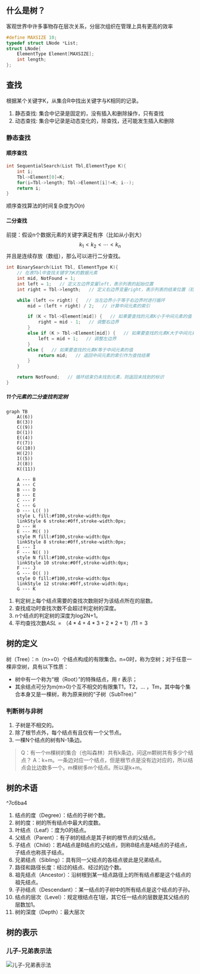## 什么是树？

客观世界中许多事物存在层次关系，分层次组织在管理上具有更高的效率

```c
#define MAXSIZE 10;
typedef struct LNode *List;
struct LNode{
	ElementType Element[MAXSIZE];
	int length;
};
```

## 查找

根据某个关键字K，从集合R中找出关键字与K相同的记录。

1. 静态查找: 集合中记录是固定的，没有插入和删除操作，只有查找
2. 动态查找: 集合中记录是动态变化的，除查找，还可能发生插入和删除

### 静态查找

#### 顺序查找

```c 
int SequentialSearch(List Tbl,ElementType K){
	int i;
	Tbl->Element[0]=K;
	for(i=Tbl->length; Tbl->Element[i]!=K; i--);
	return i;
}
```

顺序查找算法的时间复杂度为$O(n)$

#### 二分查找

前提：假设n个数据元素的关键字满足有序（比如从小到大）$$k_1<k_2<\cdots<k_n$$并且是连续存放（数组），那么可以进行二分查找。

```c
int BinarySearch(List Tbl, ElementType K){
	// 在表Tbl中查找关键字为K的数据元素
    int mid, NotFound = 1;
    int left = 1;   // 定义左边界变量left，表示列表的起始位置
    int right = Tbl->length;   // 定义右边界变量right，表示列表的结束位置（初始为列表的长度）

    while (left <= right) {   // 当左边界小于等于右边界时进行循环
        mid = (left + right) / 2;   // 计算中间元素的索引

        if (K < Tbl->Element[mid]) {   // 如果要查找的元素K小于中间元素的值
            right = mid - 1;   // 调整右边界
        }
        else if (K > Tbl->Element[mid]) {   // 如果要查找的元素K大于中间元素的值
            left = mid + 1;   // 调整左边界
        }
        else {   // 如果要查找的元素K等于中间元素的值
            return mid;   // 返回中间元素的索引作为查找结果
        }
    }

    return NotFound;   // 循环结束仍未找到元素，则返回未找到的标识
}

```

##### 11个元素的二分查找判定树

```mermaid
graph TB
    A((6))
    B((3))
    C((9))
    D((1))
    E((4))
    F((7))
    G((10))
    H((2))
    I((5))
    J((8))
    K((11))
    
    A --- B
    A --- C
    B --- D
    B --- E
    C --- F
    C --- G
    D --- L(( ))
    style L fill:#f100,stroke-width:0px
    linkStyle 6 stroke:#0ff,stroke-width:0px;
    D --- H
    E --- M(( ))
    style M fill:#f100,stroke-width:0px
    linkStyle 8 stroke:#0ff,stroke-width:0px;
    E --- I
    F --- N(( ))
    style N fill:#f100,stroke-width:0px
    linkStyle 10 stroke:#0ff,stroke-width:0px;
    F --- J
    G --- O(( ))
    style O fill:#f100,stroke-width:0px
    linkStyle 12 stroke:#0ff,stroke-width:0px;
    G --- K
```


1. 判定树上每个结点需要的查找次数刚好为该结点所在的层数。
2. 查找成功时查找次数不会超过判定树的深度。
3. n个结点的判定树的深度为log2N+1。
4. 平均查找次数$ASL=（4*4+4*3+2*2+1）/ 11 = 3$

## 树的定义

树（Tree）：n（n>=0）个结点构成的有限集合。n=0时，称为空树；对于任意一棵非空树，具有以下性质：
- 树中有一个称为“根（Root）”的特殊结点，用 r 表示；
- 其余结点可分为m(m>0)个互不相交的有限集T1，T2，... ，Tm，其中每个集合本身又是一棵树，称为原来树的“子树（SubTree）”

### 判断树与非树

1. 子树是不相交的。
2. 除了根节点外，每个结点有且仅有一个父节点。
3. 一棵N个结点的树有N-1条边。

> Q：有一个m棵树的集合（也叫森林）共有k条边，问这m颗树共有多少个结点？
> A：k+m。一条边对应一个结点，但是根节点是没有边对应的，所以结点会比边数多一个。m棵树多m个结点。所以是k+m。

## 树的术语

^7c6ba4

1. 结点的度（Degree）：结点的子树个数。
2. 树的度：树的所有结点中最大的度数。
3. 叶结点（Leaf）：度为0的结点。
4. 父结点（Parent）：有子树的结点是其子树的根节点的父结点。
5. 子结点（Child）：若A结点是B结点的父结点，则称B结点是A结点的子结点，子结点也称孩子结点。
6. 兄弟结点（Sibling）：具有同一父结点的各结点彼此是兄弟结点。
7. 路径和路径长度：经过的结点、经过的边个数。
8. 祖先结点（Ancestor）：沿树根到某一结点路径上的所有结点都是这个结点的祖先结点。
9. 子孙结点（Descendant）：某一结点的子树中的所有结点是这个结点的子孙。
10. 结点的层次（Level）：规定根结点在1层，其它任一结点的层数是其父结点的层数加1。
11. 树的深度（Depth）：最大层次

## 树的表示

###  儿子-兄弟表示法

![儿子-兄弟表示法](https://img-blog.csdnimg.cn/20190317154531745.png?x-oss-process=image/watermark,type_ZmFuZ3poZW5naGVpdGk,shadow_10,text_aHR0cHM6Ly9ibG9nLmNzZG4ubmV0L3FxXzMzNTE0NDIx,size_16,color_FFFFFF,t_70)

